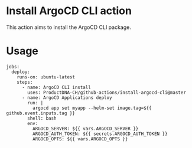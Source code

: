 # Install ArgoCD CLI action
This action aims to install the ArgoCD CLI package.

# Usage
```
jobs:
  deploy:
    runs-on: ubuntu-latest
    steps:
      - name: ArgoCD CLI install
        uses: ProductDNA-CH/github-actions/install-argocd-cli@master
      - name: ArgoCD Applications deploy
        run: |
          argocd app set myapp --helm-set image.tag=${{ github.event.inputs.tag }}
        shell: bash
        env:
          ARGOCD_SERVER: ${{ vars.ARGOCD_SERVER }}
          ARGOCD_AUTH_TOKEN: ${{ secrets.ARGOCD_AUTH_TOKEN }}
          ARGOCD_OPTS: ${{ vars.ARGOCD_OPTS }}
```

